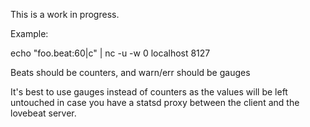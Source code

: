 This is a work in progress.

Example:

echo "foo.beat:60|c" | nc -u -w 0 localhost 8127

Beats should be counters, and warn/err should be gauges

It's best to use gauges instead of counters as the values will be left untouched
in case you have a statsd proxy between the client and the lovebeat server.

